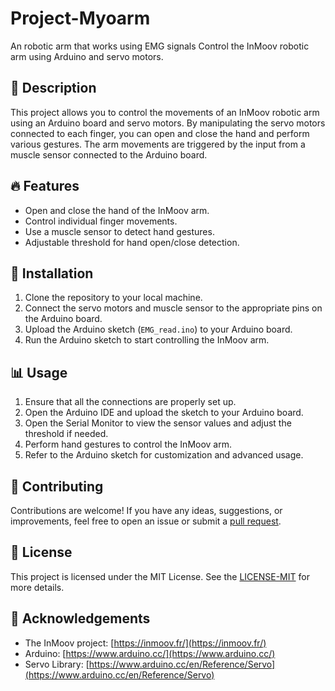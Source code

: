# Project-Myoarm 
An robotic arm that works using EMG signals
Control the InMoov robotic arm using Arduino and servo motors.

## 📝 Description 

This project allows you to control the movements of an InMoov robotic arm using an Arduino board and servo motors. By manipulating the servo motors connected to each finger, you can open and close the hand and perform various gestures. The arm movements are triggered by the input from a muscle sensor connected to the Arduino board.

## 🔥 Features 

- Open and close the hand of the InMoov arm.
- Control individual finger movements.
- Use a muscle sensor to detect hand gestures.
- Adjustable threshold for hand open/close detection.

## 🔧 Installation 

1. Clone the repository to your local machine.
2. Connect the servo motors and muscle sensor to the appropriate pins on the Arduino board.
3. Upload the Arduino sketch (`EMG_read.ino`) to your Arduino board.
4. Run the Arduino sketch to start controlling the InMoov arm.

## 📊 Usage 

1. Ensure that all the connections are properly set up.
2. Open the Arduino IDE and upload the sketch to your Arduino board.
3. Open the Serial Monitor to view the sensor values and adjust the threshold if needed.
4. Perform hand gestures to control the InMoov arm.
5. Refer to the Arduino sketch for customization and advanced usage.

## 🤝 Contributing 

Contributions are welcome! If you have any ideas, suggestions, or improvements, feel free to open an issue or submit a [pull request](https://github.com/DeepakRajasekaran/Project-Myoarm/compare).

## 📄 License 

This project is licensed under the MIT License. See the [LICENSE-MIT](LICENSE-MIT) for more details.

## 🙏 Acknowledgements 

- The InMoov project: [https://inmoov.fr/](https://inmoov.fr/)
- Arduino: [https://www.arduino.cc/](https://www.arduino.cc/)
- Servo Library: [https://www.arduino.cc/en/Reference/Servo](https://www.arduino.cc/en/Reference/Servo)

